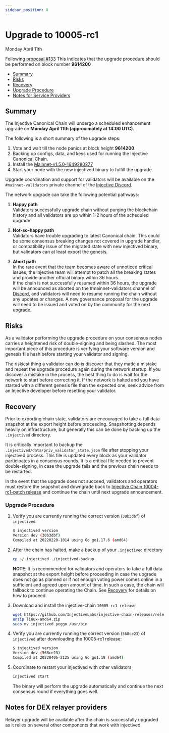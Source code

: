 ```yaml
---
sidebar_position: 8
---
```

   
# Upgrade to 10005-rc1
Monday April 11th

Following [proposal #133](https://hub.injective.network/proposals/133)
This indicates that the upgrade procedure should be performed on block number **9614200**

 - [Summary](#summary)
  - [Risks](#risks)
  - [Recovery](#recovery)
  - [Upgrade Procedure](#upgrade-procedure)
  - [Notes for Service Providers](#notes-for-DEX-relayer-providers)

## Summary

The Injective Canonical Chain will undergo a scheduled enhancement upgrade on **Monday April 11th (approximately at 14:00 UTC)**.

The following is a short summary of the upgrade steps:

1. Vote and wait till the node panics at block height **9614200**.
2. Backing up configs, data, and keys used for running the Injective Canonical Chain.
3. Install the [Mainnet-v1.5.0-1649280277](https://github.com/InjectiveLabs/injective-chain-releases/releases/tag/v1.5.0-1649280277)
4. Start your node with the new injectived binary to fulfill the upgrade.

Upgrade coordination and support for validators will be available on the `#mainnet-validators` private channel of the [Injective Discord](https://discord.gg/injective).

The network upgrade can take the following potential pathways:
1. **Happy path**  
Validators successfully upgrade chain without purging the blockchain history and all validators are up within 1-2 hours of the scheduled upgrade.

2. **Not-so-happy path**  
Validators have trouble upgrading to latest Canonical chain. This could be some consensus breaking changes not covered in upgrade handler, or compatibility issue of the migrated state with new injectived binary, but validators can at least export the genesis.

3. **Abort path**  
In the rare event that the team becomes aware of unnoticed critical issues, the Injective team will attempt to patch all the breaking states and provide another official binary within 36 hours.  
If the chain is not successfully resumed within 36 hours, the upgrade will be announced as aborted on the #mainnet-validators channel of [Discord](https://discord.gg/injective), and validators will need to resume running the chain without any updates or changes. A new governance proposal for the upgrade will need to be issued and voted on by the community for the next upgrade.

## Risks

As a validator performing the upgrade procedure on your consensus nodes carries a heightened risk of
double-signing and being slashed. The most important piece of this procedure is verifying your
software version and genesis file hash before starting your validator and signing.

The riskiest thing a validator can do is discover that they made a mistake and repeat the upgrade
procedure again during the network startup. If you discover a mistake in the process, the best thing
to do is wait for the network to start before correcting it. If the network is halted and you have
started with a different genesis file than the expected one, seek advice from an Injective developer
before resetting your validator.

## Recovery

Prior to exporting chain state, validators are encouraged to take a full data snapshot at the
export height before proceeding. Snapshotting depends heavily on infrastructure, but generally this
can be done by backing up the `.injectived` directory.

It is critically important to backup the `.injectived/data/priv_validator_state.json` file after stopping your injectived process. This file is updated every block as your validator participates in a consensus rounds. It is a critical file needed to prevent double-signing, in case the upgrade fails and the previous chain needs to be restarted.

In the event that the upgrade does not succeed, validators and operators must restore the snapshot and downgrade back to [Injective Chain 10004-rc1-patch release](https://github.com/InjectiveLabs/injective-chain-releases/releases/tag/v1.4.0-1645352045) and continue the chain until next upgrade announcement.

### Upgrade Procedure

1. Verify you are currently running the correct version (`30b3dbf`) of `injectived`:
   ```bash
   $ injectived version
   Version dev (30b3dbf)
   Compiled at 20220220-1014 using Go go1.17.6 (amd64)
   ```

2. After the chain has halted, make a backup of your `.injectived` directory
    ```bash
    cp ~/.injectived ./injectived-backup
    ```
    **NOTE**: It is recommended for validators and operators to take a full data snapshot at the export
    height before proceeding in case the upgrade does not go as planned or if not enough voting power
    comes online in a sufficient and agreed upon amount of time. In such a case, the chain will fallback
    to continue operating the Chain. See [Recovery](#recovery) for details on how to proceed.

3. Download and install the injective-chain `10005-rc1 release`
   ```bash
   wget https://github.com/InjectiveLabs/injective-chain-releases/releases/download/v1.5.0-1649280277/linux-amd64.zip
   unzip linux-amd64.zip
   sudo mv injectived peggo /usr/bin
   ```

4. Verify you are currently running the correct version (`568ce23`) of `injectived` after downloading the 10005-rc1 release:
    ```bash
   $ injectived version
   Version dev (568ce23)
   Compiled at 20220406-2125 using Go go1.18 (amd64)
   ```

5. Coordinate to restart your injectived with other validators
   ```bash
   injectived start
   ```
   The binary will perform the upgrade automatically and continue the next consensus round if everything goes well.


## Notes for DEX relayer providers
Relayer upgrade will be available after the chain is successfully upgraded as it relies on several other components that work with injectived.
